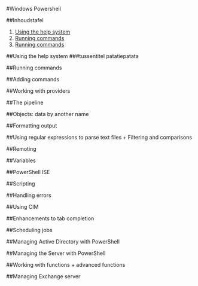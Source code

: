 #Windows Powershell

##Inhoudstafel
1. [Using the help system
](#Using)
2. [Running commands](#1)
3. [Running commands](#19)

<div id='1'/>
##Using the help system
###tussentitel
patatiepatata

##Running commands

##Adding commands

##Working with providers

##The pipeline

##Objects: data by another name

##Formatting output

##Using regular expressions to parse text files + Filtering and comparisons

##Remoting

##Variables

##PowerShell ISE

##Scripting

##Handling errors

##Using CIM

##Enhancements to tab completion

##Scheduling jobs

##Managing Active Directory with PowerShell

##Managing the Server with PowerShell

##Working with functions + advanced functions

<div id='19'/>
##Managing Exchange server







